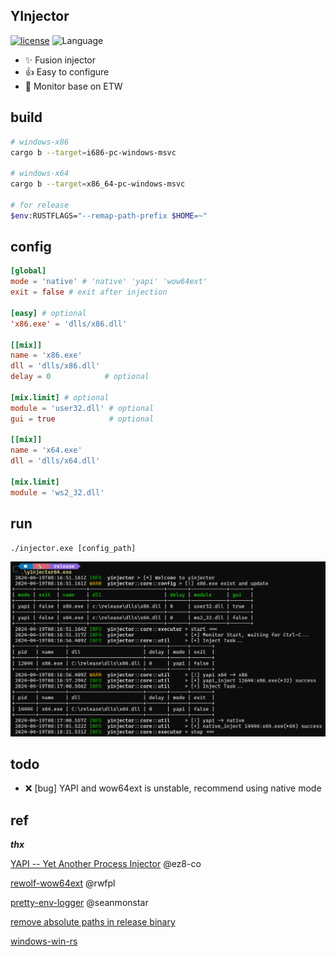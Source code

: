## YInjector

[![license](https://img.shields.io/badge/license-MIT-yellow.svg?style=flat)](https://github.com/piz-ewing/injector/blob/main/LICENSE)
![Language](https://img.shields.io/badge/language-rust-brightgreen)

- ✨ Fusion injector
- 👍 Easy to configure
- 🚅 Monitor base on ETW

## build

```bash
# windows-x86
cargo b --target=i686-pc-windows-msvc

# windows-x64
cargo b --target=x86_64-pc-windows-msvc

# for release
$env:RUSTFLAGS="--remap-path-prefix $HOME=~"
```

## config

```toml
[global]
mode = 'native' # 'native' 'yapi' 'wow64ext'
exit = false # exit after injection

[easy] # optional
'x86.exe' = 'dlls/x86.dll'

[[mix]]
name = 'x86.exe'
dll = 'dlls/x86.dll'
delay = 0            # optional

[mix.limit] # optional
module = 'user32.dll' # optional
gui = true            # optional

[[mix]]
name = 'x64.exe'
dll = 'dlls/x64.dll'

[mix.limit]
module = 'ws2_32.dll'
```

## run

```
./injector.exe [config_path]
```

![demo](./demo.png)

## todo

- ❌ [bug] YAPI and wow64ext is unstable, recommend using native mode

## ref

**_thx_**

[YAPI -- Yet Another Process Injector](https://github.com/ez8-co/yapi.git) @ez8-co

[rewolf-wow64ext](https://github.com/rwfpl/rewolf-wow64ext) @rwfpl

[pretty-env-logger](https://github.com/seanmonstar/pretty-env-logger.git) @seanmonstar

[remove absolute paths in release binary](https://users.rust-lang.org/t/how-to-remove-absolute-paths-in-release-binary/75969)

[windows-win-rs](https://github.com/DoumanAsh/windows-win-rs.git)
